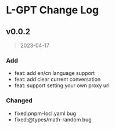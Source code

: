 # L-GPT Change Log

## v0.0.2

> 2023-04-17

### Add

- feat: add en/cn language support
- feat: add clear current conversation
- feat: support setting your own proxy url

### Changed

- fixed:pnpm-locl.yaml bug
- fixed:@types/math-random bug
